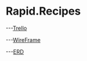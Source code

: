 # Rapid.Recipes

---[Trello](https://trello.com/b/G7G7evUa/cookbook)

---[WireFrame](https://i.imgur.com/c3S5Zzb.jpg)

---[ERD](https://i.imgur.com/Zq6n1HI.jpg)


